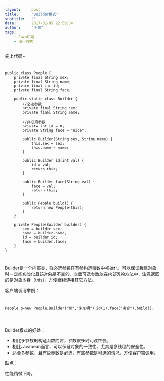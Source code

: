 ```yaml
---
layout:     post
title:      "Builder模式"
subtitle:   ""
date:       2017-01-05 22:59:34
author:     "小白"
tags:
    - Java后端
    - 设计模式
---
```

先上代码~
<code>
<pre>
public class People {
    private final String sex;
    private final String name;
    private final int id;
    private final String face;

    public static class Builder {
        //必选参数
        private final String sex;
        private final String name;

        //非必须参数
        private int id = 0;
        private String face = "nice";

        public Builder(String sex, String name) {
            this.sex = sex;
            this.name = name;
        }

        public Builder id(int val) {
            id = val;
            return this;
        }

        public Builder face(String val) {
            face = val;
            return this;
        }

        public People build() {
            return new People(this);
        }
    }

    private People(Builder builder) {
        sex = builder.sex;
        name = builder.name;
        id = builder.id;
        face = builder.face;
    }
}
</pre>
</code>
Builder是一个内部类，将必选参数在有参构造函数中初始化，可以保证新建对象时一定能初始化且该对象是不变的。之后可选参数放在内部类的方法中，注意返回的是对象本身（this），方便继续连接其它方法。

客户端调用举例：
<code>
<pre>
People p=new People.Builder("男","朱东明").id(1).face("凑合").build();
</pre>
</code>

Builder模式的好处：
- 相比多参数的构造函数而言，参数很多时可读性强。
- 相比Javabean而言，可以保证对象的一致性，尤其是多线程的安全性。
- 适合多参数，且有些参数是必选，有些参数是可选的情况。方便客户端调用。

缺点：

性能稍微下降。